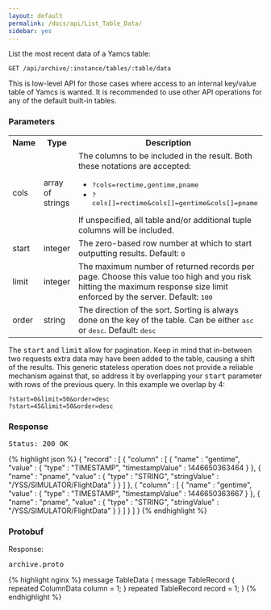 ```yaml
---
layout: default
permalink: /docs/api/List_Table_Data/
sidebar: yes
---
```


List the most recent data of a Yamcs table:

    GET /api/archive/:instance/tables/:table/data

<div class="hint">
    This is low-level API for those cases where access to an internal key/value table of Yamcs is wanted. It is recommended to use other API operations for any of the default built-in tables.
</div>

### Parameters

<table class="inline">
    <tr>
        <th>Name</th>
        <th>Type</th>
        <th>Description</th>
    </tr>
    <tr>
        <td class="code">cols</td>
        <td class="code">array of strings</td>
        <td>
            The columns to be included in the result. Both these notations are accepted:
            <ul>
                <li><tt>?cols=rectime,gentime,pname</tt></li>
                <li><tt>?cols[]=rectime&cols[]=gentime&cols[]=pname</tt></li>
            </ul>
            If unspecified, all table and/or additional tuple columns will be included.
        </td>
    </tr>
    <tr>
        <td class="code">start</td>
        <td class="code">integer</td>
        <td>The zero-based row number at which to start outputting results. Default: <tt>0</tt></td>
    </tr>
    <tr>
        <td class="code">limit</td>
        <td class="code">integer</td>
        <td>The maximum number of returned records per page. Choose this value too high and you risk hitting the maximum response size limit enforced by the server. Default: <tt>100</tt></td>
    </tr>
    <tr>
        <td class="code">order</td>
        <td class="code">string</td>
        <td>The direction of the sort. Sorting is always done on the key of the table. Can be either <tt>asc</tt> or <tt>desc</tt>. Default: <tt>desc</tt></td>
    </tr>
</table>

The <tt>start</tt> and <tt>limit</tt> allow for pagination. Keep in mind that in-between two requests extra data may have been added to the table, causing a shift of the results. This generic stateless operation does not provide a reliable mechanism against that, so address it by overlapping your <tt>start</tt> parameter with rows of the previous query. In this example we overlap by 4:

    ?start=0&limit=50&order=desc
    ?start=45&limit=50&order=desc

### Response

<pre class="header">
Status: 200 OK
</pre>

{% highlight json %}
{
  "record" : [ {
    "column" : [ {
      "name" : "gentime",
      "value" : {
        "type" : "TIMESTAMP",
        "timestampValue" : 1446650363464
      }
    }, {
      "name" : "pname",
      "value" : {
        "type" : "STRING",
        "stringValue" : "/YSS/SIMULATOR/FlightData"
      }
    } ]
  }, {
    "column" : [ {
      "name" : "gentime",
      "value" : {
        "type" : "TIMESTAMP",
        "timestampValue" : 1446650363667
      }
    }, {
      "name" : "pname",
      "value" : {
        "type" : "STRING",
        "stringValue" : "/YSS/SIMULATOR/FlightData"
      }
    } ]
  } ]
}
{% endhighlight %}

### Protobuf

Response:

<pre class="r header">archive.proto</pre>
{% highlight nginx %}
message TableData {
  message TableRecord {
    repeated ColumnData column = 1;
  }
  repeated TableRecord record = 1;
}
{% endhighlight %}
